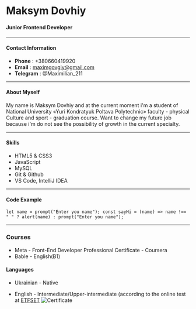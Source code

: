 # Maksym Dovhiy

#### Junior Frontend Developer

***

#### Contact Information

* **Phone** : +380660419920
* **Email** : maximgovgiy@gmail.com
* **Telegram** : @Maximilian_211

***

#### About Myself

My name is Maksym Dovhiy and at the current moment i'm a student of National University «Yuri Kondratyuk Poltava Polytechnic» faculty - physical Culture and sport - graduation course.
Want to change my future job because i'm do not see the possibility of growth in the current specialty.

***

#### Skills

* HTML5 & CSS3
* JavaScript
* MySQL
* Git & Github
* VS Code, IntelliJ IDEA

***

#### Code Example

``let name = prompt("Enter you name");
const sayHi = (name) => name !== " " ? alert(name) : prompt("Enter you name");``

***

### Courses

* Meta - Front-End Developer Professional Certificate - Coursera
* Bable - English(B1)

#### Languages

* Ukrainian - Native

* English - Intermediate/Upper-intermediate (according to the online test at [ETFSET]( www.efset.org) ![Certificate](/Set.jpg)
